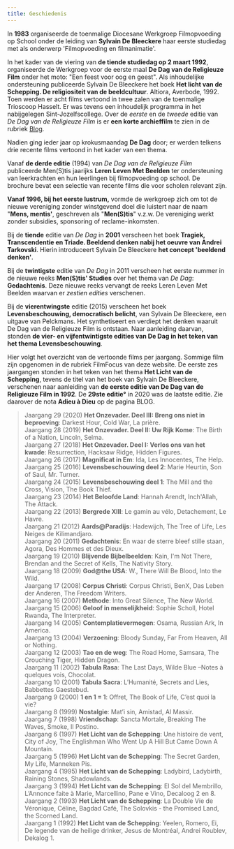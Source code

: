 ```yaml
---
title: Geschiedenis
---
```


</font></td>

</tr>

<tr>

<td bgcolor="#FCF9FF" valign="top">

In **1983** organiseerde de toenmalige Diocesane Werkgroep Filmopvoeding op School onder
 de leiding van **Sylvain De Bleeckere** haar eerste studiedag met als onderwerp 'Filmopvoeding en filmanimatie'.  

In het kader van de viering van **de tiende studiedag op 2 maart 1992**, 
organiseerde de Werkgroep voor de eerste maal **De Dag van de Religieuze Film** 
onder het moto: "Een feest voor oog en geest". Als inhoudelijke ondersteuning 
publiceerde Sylvain De Bleeckere het boek
 **Het licht van de Schepping. De religiositeit van de beeldcultuur**. 
 Altiora, Averbode, 1992\. Toen werden er acht films vertoond in twee zalen 
 van de toenmalige Trioscoop Hasselt. Er was tevens een inhoudelijk programma 
 in het nabijgelegen Sint-Jozelfscollege. 
 Over de _eerste_ en de _tweede_ editie van _De Dag van de Religieuze Film_ 
 is er **een korte archieffilm** te zien in de rubriek [Blog](../blog/index.html "archieffilm ").  

Nadien ging ieder jaar op krokusmaandag **De Dag** door; er werden telkens
 drie recente films vertoond in het kader van een thema.  

Vanaf **de derde editie** (1994) van _De Dag van de Religieuze Film_ 
publiceerde Men(S)tis jaarijks **Leren Leven Met Beelden** 
ter ondersteuning van leerkrachten en hun leerlingen bij filmopvoeding op school.
 De brochure bevat een selectie van recente films die voor scholen relevant zijn.

**Vanaf 1996, bij het eerste lustrum,** vormde de werkgroep zich om tot 
de nieuwe vereniging zonder winstgevend doel die luistert naar de naam "**Mens, mentis'**, 
geschreven als "**Men(S)tis**" v.z.w. De vereniging werkt zonder subsidies, sponsoring of reclame-inkomsten.  

Bij de **tiende** editie van _De Dag_ in **2001** verscheen 
het boek **Tragiek, Transcendentie en Triade. Beeldend denken nabij het oeuvre van Andrei Tarkovski**. 
Hierin introduceert Sylvain De Bleeckere **het concept 'beeldend denken'**.  

Bij de **twintigste** editie van _De Dag_ in 2011 verscheen het eerste nummer 
in de nieuwe reeks **Men(S)tis' Studies** over het thema van _De Dag_: **Gedachtenis**. 
Deze nieuwe reeks vervangt de reeks Leren Leven Met Beelden waarvan er _zestien edities_ verschenen.

Bij de **vierentwingste** editie (2015) verscheen het boek **Levensbeschouwing, democratisch belicht**, 
van Sylvain De Bleeckere, een uitgave van Pelckmans. Het synthetiseert en verdiept het denken waaruit 
De Dag van de Religieuze Film is ontstaan. Naar aanleiding daarvan, 
stonden **de vier- en vijfentwintigste edities van De Dag in het teken van het thema Levensbeschouwing**.

Hier volgt het overzicht van de vertoonde films per jaargang. Sommige film zijn opgenomen in de rubriek
FilmFocus van deze website. De eerste zes jaargangen stonden in het teken
van het thema **Het Licht van de Schepping**, tevens de titel van het boek
van Sylvain De Bleeckere, verschenen naar aanleiding van **de 
eerste editie van De Dag van de Religieuze Film in 1992**. De **29ste editie°** in 2020 was de laatste editie.
Zie daarover de nota **Adieu à Dieu** op de pagina BLOG.

>Jaargang 29 (2020) **Het Onzevader. Deel III: Breng ons niet in beproeving**: Darkest Hour, Cold War, La prière.<br>
>Jaargang 28 (2019) **Het Onzevader. Deel II: Uw Rijk Kome**: The Birth of a Nation, Lincoln, Selma.<br>
>Jaargang 27 (2018) **Het Onzevader. Deel I: Verlos ons van het kwade**: Resurrection, Hacksaw Ridge, Hidden Figures.<br>
>Jaargang 26 (2017) **Magnificat in Em**: Ida, Les Innocentes, The Help.<br>
Jaargang 25 (2016) **Levensbeschouwing deel 2**: Marie Heurtin, Son of Saul, Mr. Turner.<br>
Jaargang 24 (2015) **Levensbeschouwing deel 1**: The Mill and the Cross, Vision, The Book Thief.<br>
Jaargang 23 (2014) **Het Beloofde Land**:  Hannah Arendt, Inch'Allah, The Attack.<br>
Jaargang 22 (2013) **Bergrede XIII**: Le gamin au vélo, Detachement, Le Havre.<br>
Jaargang 21 (2012) **Aards@Paradijs**: Hadewijch, The Tree of Life, Les Neiges de Kilimandjaro.<br>
Jaargang 20 (2011) **Gedachtenis**: En waar de sterre bleef stille staan, Agora, Des Hommes et des Dieux.<br>
Jaargang 19 (2010) **Blijvende Bijbelbeelden**: Kain, I'm Not There, Brendan and the Secret of Kells,
The Nativity Story.<br>
Jaargang 18 (2009) **God@the USA**: W., There Will Be Blood, Into the Wild.<br>
Jaargang 17 (2008) **Corpus Christi**: Corpus Christi, BenX, Das Leben der Anderen, The Freedom Writers.<br>
Jaargang 16 (2007) **Methode**: Into Great Silence, The New World. <br>
Jaargang 15 (2006) **Geloof in menselijkheid**: Sophie Scholl, Hotel Rwanda, The Interpreter. <br>
Jaargang 14 (2005) **Contemplatievermogen**: Osama, Russian Ark, In America. <br>
Jaargang 13 (2004) **Verzoening**: Bloody Sunday, Far From Heaven, All or Nothing. <br>
Jaargang 12 (2003) **Tao en de weg**: The Road Home, Samsara, The Crouching Tiger, Hidden Dragon.<br>
Jaargang 11 (2002) **Tabula Rasa**: The Last Days, Wilde Blue –Notes à quelques vois, Chocolat. <br>
Jaargang 10 (2001) **Tabula Sacra**: L’Humanité,  Secrets and Lies, Babbettes Gaestebud.<br>
Jaargang 9 (2000)  **1 en 1 = 1**: Offret, The Book of Life, C’est quoi la vie? <br>
Jaargang 8 (1999)  **Nostalgie**: Mat’i sin, Amistad, Al Massir. <br>
Jaargang 7 (1998)  **Vriendschap**: Sancta Mortale, Breaking The Waves, Smoke, Il Postino. <br>
Jaargang 6 (1997)  **Het Licht van de Schepping**: Une histoire de vent, City of Joy, The Englishman Who Went Up A Hill But Came Down A Mountain.<br>
Jaargang 5 (1996)  **Het Licht van de Schepping**: The Secret Garden, My Life, Manneken Pis. <br>
Jaargang 4 (1995)  **Het Licht van de Schepping**: Ladybird, Ladybirth, Raining Stones, Shadowlands. <br>
Jaargang 3 (1994)  **Het Licht van de Schepping**: El Sol del Membrillo, L’Annonce faite à Marie, Marcellino, Pane e Vino, Decaloog 2 en 8. <br>
Jaargang 2 (1993)  **Het Licht van de Schepping**: La Double Vie de Véronique, Céline, Bagdad Café,  The Solovkis - the Promised Land, the Scorned Land. <br>
Jaargang 1 (1992)  **Het Licht van de Schepping**: Yeelen, Romero, Ei, De legende van de heilige drinker, Jesus de Montréal, Andrei Roublev, Dekalog 1.<br>

